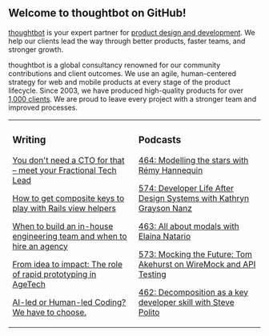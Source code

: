 ## Welcome to thoughtbot on GitHub!

[thoughtbot][1] is your expert partner for [product design and development][2].
We help our clients lead the way through better products, faster teams, and stronger growth.

thoughtbot is a global consultancy renowned for our community contributions and
client outcomes. We use an agile, human-centered strategy for web and mobile
products at every stage of the product lifecycle. Since 2003, we have produced
high-quality products for over [1,000 clients][3]. We are proud to leave every
project with a stronger team and improved processes.

<table><tr><td valign="top" width="50%">

### Writing

<!-- blog starts -->
[You don't need a CTO for that – meet your Fractional Tech Lead](https://feed.thoughtbot.com/link/24077/17034178/you-don-t-need-a-cto-for-that-meet-your-fractional-tech-lead)

[How to get composite keys to play with Rails view helpers](https://feed.thoughtbot.com/link/24077/17033331/how-to-get-composite-keys-to-play-with-rails-view-helpers)

[When to build an in-house engineering team and when to hire an agency](https://feed.thoughtbot.com/link/24077/17031820/when-to-build-an-in-house-engineering-team-and-when-to-hire-an-agency)

[From idea to impact: The role of rapid prototyping in AgeTech](https://feed.thoughtbot.com/link/24077/17031043/from-idea-to-impact-the-role-of-rapid-prototyping-in-agetech)

[AI-led or Human-led Coding? We have to choose.](https://feed.thoughtbot.com/link/24077/17031044/ai-led-or-human-led-coding-you-decide)

<!-- blog ends -->
</td><td valign="top" width="50%">

### Podcasts

<!-- podcasts starts -->
[464: Modelling the stars with Rémy Hannequin](https://bikeshed.thoughtbot.com/464)

[574: Developer Life After Design Systems with Kathryn Grayson Nanz](https://podcast.thoughtbot.com/574)

[463: All about modals with Elaina Natario](https://bikeshed.thoughtbot.com/463)

[573: Mocking the Future: Tom Akehurst on WireMock and API Testing](https://podcast.thoughtbot.com/573)

[462: Decomposition as a key developer skill with Steve Polito](https://bikeshed.thoughtbot.com/462)

<!-- podcasts ends -->
</td></tr></table>

[1]: https://thoughtbot.com
[2]: https://thoughtbot.com/services
[3]: https://thoughtbot.com/case-studies
